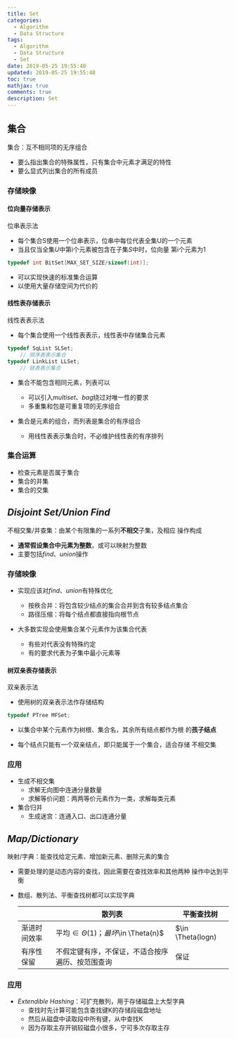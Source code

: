 ```yaml
---
title: Set
categories:
  - Algorithm
  - Data Structure
tags:
  - Algorithm
  - Data Structure
  - Set
date: 2019-05-25 19:55:48
updated: 2019-05-25 19:55:48
toc: true
mathjax: true
comments: true
description: Set
---
```


##	集合

集合：互不相同项的无序组合

-	要么指出集合的特殊属性，只有集合中元素才满足的特性
-	要么显式列出集合的所有成员

###	存储映像

####	位向量存储表示

位串表示法

-	每个集合S使用一个位串表示，位串中每位代表全集U的一个元素
-	当且仅当全集$U$中第i个元素被包含在子集$S$中时，位向量
	第i个元素为1

```c
typedef int BitSet[MAX_SET_SIZE/sizeof(int)];
```

-	可以实现快速的标准集合运算
-	以使用大量存储空间为代价的

####	线性表存储表示

线性表表示法

-	每个集合使用一个线性表表示，线性表中存储集合元素

```c
typedef SqList SLSet;
	// 顺序表表示集合
typedef LinkList LLSet;
	// 链表表示集合
```

-	集合不能包含相同元素，列表可以

	-	可以引入*multiset*、*bag*绕过对唯一性的要求
	-	多重集和包是可重复项的无序组合

-	集合是元素的组合，而列表是集合的有序组合

	-	用线性表表示集合时，不必维护线性表的有序排列

###	集合运算

-	检查元素是否属于集合
-	集合的并集
-	集合的交集

##	*Disjoint Set/Union Find*

不相交集/并查集：由某个有限集的一系列**不相交**子集，及相应
操作构成

-	**通常假设集合中元素为整数**，或可以映射为整数
-	主要包括*find*、*union*操作

###	存储映像

-	实现应该对*find*、*union*有特殊优化

	-	按秩合并：将包含较少结点的集合合并到含有较多结点集合
	-	路径压缩：将每个结点都直接指向根节点

-	大多数实现会使用集合某个元素作为该集合代表

	-	有些对代表没有特殊约定
	-	有的要求代表为子集中最小元素等

####	树双亲表存储表示

双亲表示法

-	使用树的双亲表示法作存储结构

```c
typedef PTree MFSet;
```

-	以集合中某个元素作为树根、集合名，其余所有结点都作为根
	的**孩子结点**

-	每个结点只能有一个双亲结点，即只能属于一个集合，适合存储
	不相交集

###	应用

-	生成不相交集
	-	求解无向图中连通分量数量
	-	求解等价问题：两两等价元素作为一类，求解每类元素
-	集合归并
	-	生成迷宫：连通入口、出口连通分量

##	*Map/Dictionary*

映射/字典：能查找给定元素、增加新元素、删除元素的集合

-	需要处理的是动态内容的查找，因此需要在查找效率和其他两种
	操作中达到平衡

-	数组、散列法、平衡查找树都可以实现字典

	||散列表|平衡查找树|
	|-----|-----|------|
	|渐进时间效率|平均$\in \Theta(1)；最坏$\in \Theta(n)$|$\in \Theta(logn)|
	|有序性保留|不假定键有序，不保证，不适合按序遍历、按范围查询|保证|

###	应用

-	*Extendible Hashing*：可扩充散列，用于存储磁盘上大型字典
	-	查找时先计算可能包含查找键K的存储段磁盘地址
	-	然后从磁盘中读取段中所有键，从中查找K
	-	因为存取主存开销较磁盘小很多，宁可多次存取主存


